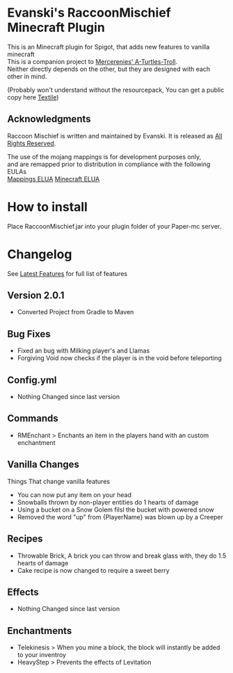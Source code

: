 # Evanski's RaccoonMischief Minecraft Plugin

This is an Minecraft plugin for Spigot, that adds new features to vanilla minecraft  
This is a companion project to [Mercerenies' A-Turtles-Troll](https://github.com/Mercerenies/a-turtles-troll).   
Neither directly depends on the other, but they are designed with each other in mind.

(Probably won't understand without the resourcepack, You can get a public copy here [Textile](https://github.com/EvanSkiStudios/Textile))

## Acknowledgments
Raccoon Mischief is written and maintained by Evanski. It is
released as [All Rights Reserved](LICENSE).

The use of the mojang mappings is for development purposes only,  
and are remapped prior to distribution in compliance with the following EULAs  
[Mappings ELUA](https://gist.github.com/Dinnerbone/07b20a9f02e50a569217df6449cc1185/#file-gistfile1-txt)
[Minecraft ELUA](https://www.minecraft.net/en-us/eula)

# How to install
Place RaccoonMischief.jar into your plugin folder of your Paper-mc server.

# Changelog
See [Latest Features](https://github.com/EvanSkiStudios/Raccoon-Mischief/blob/master/Features/Features_Latest_.md) for full list of features

## Version 2.0.1
* Converted Project from Gradle to Maven

## Bug Fixes
* Fixed an bug with Milking player's and Llamas
* Forgiving Void now checks if the player is in the void before teleporting

## Config.yml
* Nothing Changed since last version

## Commands
* RMEnchant > Enchants an item in the players hand with an custom enchantment

## Vanilla Changes
Things That change vanilla features
* You can now put any item on your head
* Snowballs thrown by non-player entities do 1 hearts of damage
* Using a bucket on a Snow Golem filsl the bucket with powered snow
* Removed the word "up" from {PlayerName} was blown up by a Creeper

## Recipes
* Throwable Brick, A brick you can throw and break glass with, they do 1.5 hearts of damage
* Cake recipe is now changed to require a sweet berry

## Effects
* Nothing Changed since last version

## Enchantments
* Telekinesis > When you mine a block, the block will instantly be added to your inventroy
* HeavyStep > Prevents the effects of Levitation 
